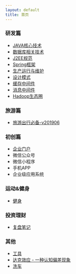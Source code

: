 ```yaml
---
layout: default
title: 首页
---
```


### 研发篇

- [JAVA核心技术](/development/core-java-index.html)
- [数据库相关技术](/development/database-index.html)
- [J2EE规范](/development/j2ee-specification-index.html)
- [Spring框架](/development/spring-framework-index.html)
- [生产运行与维护](/development/prod-operation-index.html)
- [设计模式](/development/design-pattern-index.html)
- [缓存中间件](/development/cache-middleware-index.html)
- [消息中间件](/development/mq-middleware-index.html)
- [Hadoop生态圈](/development/hadoop-ecosystem-index.html)

### 旅游篇

- [旅游出行必备-v201906](/tour/travel-list.html)


### 初创篇

- [企业门户](/corporation/portal.html)
- 微信公众号
- 微信小程序
- 手机APP
- 企业级应用系统

### 运动&健身

- [健身](/sports-and-fitness/fitness-index.html)


### 投资理财

- [复盘笔记](/investment/replay-index.html)

### 其他

- [工具](/other/quick-access-github.html)
- [达克效应 - 一种认知偏差现象](/other/dunning-kruger-effect.html)
- [洗车](/other/car-wash.html)

